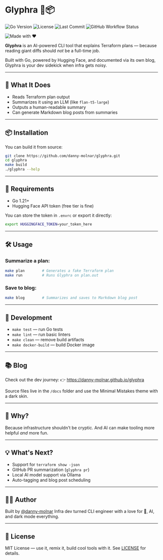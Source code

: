 # Glyphra 🧠📦

![Go Version](https://img.shields.io/github/go-mod/go-version/danny-molnar/glyphra)
![License](https://img.shields.io/github/license/danny-molnar/glyphra)
![Last Commit](https://img.shields.io/github/last-commit/danny-molnar/glyphra)
![GitHub Workflow Status](https://img.shields.io/github/actions/workflow/status/danny-molnar/glyphra/go.yml?label=CI)

![Made with ❤️](https://img.shields.io/badge/built_with-love-blueviolet?style=flat-square)

**Glyphra** is an AI-powered CLI tool that explains Terraform plans — because reading giant diffs should *not* be a full-time job.

Built with Go, powered by Hugging Face, and documented via its own blog, Glyphra is your dev sidekick when infra gets noisy.

---

## 🚀 What It Does

- Reads Terraform plan output
- Summarizes it using an LLM (like `flan-t5-large`)
- Outputs a human-readable summary
- Can generate Markdown blog posts from summaries

---

## 📦 Installation

You can build it from source:

```bash
git clone https://github.com/danny-molnar/glyphra.git
cd glyphra
make build
./glyphra --help
```

---

## 🔧 Requirements

- Go 1.21+
- Hugging Face API token (free tier is fine)

You can store the token in `.envrc` or export it directly:

```bash
export HUGGINGFACE_TOKEN=your_token_here
```

---

## 🛠 Usage

### Summarize a plan:

```bash
make plan        # Generates a fake Terraform plan
make run         # Runs Glyphra on plan.out
```

### Save to blog:

```bash
make blog        # Summarizes and saves to Markdown blog post
```

---

## 🧪 Development

- `make test` — run Go tests
- `make lint` — run basic linters
- `make clean` — remove build artifacts
- `make docker-build` — build Docker image

---

## 📚 Blog

Check out the dev journey:
👉 https://danny-molnar.github.io/glyphra

Source files live in the `/docs` folder and use the Minimal Mistakes theme with a dark skin.

---

## 🤔 Why?

Because infrastructure shouldn't be cryptic.
And AI can make tooling more helpful *and* more fun.

---

## 💡 What's Next?

- Support for `terraform show -json`
- GitHub PR summarization (`glyphra pr`)
- Local AI model support via Ollama
- Auto-tagging and blog post scheduling

---

## 🧑‍💻 Author

Built by [@danny-molnar](https://github.com/danny-molnar)
Infra dev turned CLI engineer with a love for 🍜, AI, and dark mode everything.

---

## 📄 License

MIT License — use it, remix it, build cool tools with it.
See [LICENSE](./LICENSE) for details.
